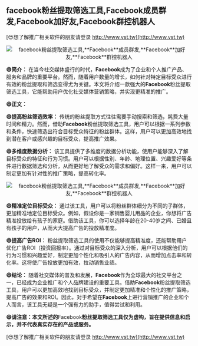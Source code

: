 ## **facebook粉丝提取筛选工具,**Facebook**成员群发,**Facebook**加好友,**Facebook**群控机器人**

[😍想了解推广相关软件的朋友请登录 http://www.vst.tw](http://www.vst.tw)

 <center><img src="https://vst.tw/MP4/tuiguang/png/0.png" alt="facebook粉丝提取筛选工具,**Facebook**成员群发,**Facebook**加好友,**Facebook**群控机器人"></center>

**😄简介：**
在当今社交媒体盛行的时代，**Facebook**成为了企业和个人推广产品、服务和品牌的重要平台。然而，随着用户数量的增长，如何针对特定目标受众进行有效的粉丝提取和筛选变得尤为关键。本文将介绍一款强大的**Facebook**粉丝提取筛选工具，它能帮助用户优化社交媒体营销策略，并实现更精准的推广。

**😄正文：**

**😄提高粉丝筛选效率：**
传统的粉丝提取方式往往需要手动搜索和筛选，耗费大量时间和精力。然而，借助**Facebook**粉丝提取筛选工具，用户可以根据一系列参数和条件，快速筛选出符合目标受众特征的粉丝群体。这样，用户可以更加高效地找到潜在客户或感兴趣的目标受众，提高推广效果。

**😄多维度数据分析：**
该工具提供了多维度的数据分析功能，使用户能够深入了解目标受众的特征和行为习惯。用户可以根据性别、年龄、地理位置、兴趣爱好等条件进行数据筛选和分析，从而更好地了解受众的需求和偏好。这样一来，用户可以制定更加有针对性的推广策略，提高转化率。

 <center><img src="https://vst.tw/MP4/tuiguang/png/0.png" alt="facebook粉丝提取筛选工具,**Facebook**成员群发,**Facebook**加好友,**Facebook**群控机器人"></center>

**😄精准定位目标受众：**
通过该工具，用户可以将粉丝群体细分为不同的子群体，更加精准地定位目标受众。例如，假设你是一家销售婴儿用品的企业，你想将广告精准投放给有孩子的家庭。借助该工具，你可以选择年龄在20-40岁之间、已婚且有孩子的用户，从而大大提高广告的投放精准度。

**😄提高广告ROI：**
粉丝提取筛选工具的使用不仅能够提高精准度，还能帮助用户优化广告ROI（投资回报率）。通过对目标受众的深入分析，用户可以根据他们的行为习惯和兴趣爱好，制定更加个性化和吸引人的广告内容，从而增加点击率和转化率。这将使广告投放更加有效，拉动销售业绩。

**😄结论：**
随着社交媒体的普及和发展，**Facebook**作为全球最大的社交平台之一，已经成为企业推广和个人品牌建设的重要工具。借助**Facebook**粉丝提取筛选工具，用户可以更加高效地找到目标受众，并制定更加精准和个性化的推广策略，提高广告的效果和ROI。因此，对于希望在**Facebook**上进行营销推广的企业和个人而言，该工具无疑是一个强有力的助手，值得尝试和利用。

**😄请注意：本文所述的**Facebook**粉丝提取筛选工具仅为虚构，旨在提供信息和启示，并不代表真实存在的产品或服务。**

[😍想了解推广相关软件的朋友请登录 http://www.vst.tw](http://www.vst.tw)




